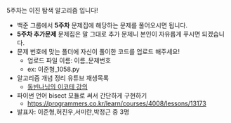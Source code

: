 5주차는 이진 탐색 알고리즘 입니다!

- 백준 그룹에서 **5주차** 문제집에 해당하는 문제를 풀어오시면 됩니다.
- **5주차 추가문제** 문제집은 말 그대로 추가 문제니 본인이 자유롭게 푸시면 되겠습니다.
- 문제 번호에 맞는 폴더에 자신이 풀이한 코드를 업로드 해주세요! 
  - 업로드 파일 이름: 이름_문제번호
  - ex: 이준형_1058.py
- 알고리즘 개념 정리 유튜브 재생목록
  - [동빈나님의 이코테 강의](https://youtu.be/m-9pAwq1o3w) 
- 파이썬 언어 bisect 모듈로 써서 간단하게 구현하기
  - https://programmers.co.kr/learn/courses/4008/lessons/13173
- 발표자: 이준형,허진우,서미란,박정근 중 3명
